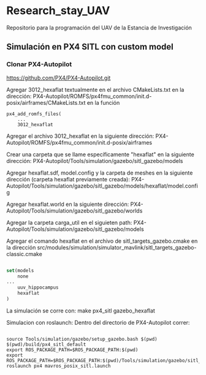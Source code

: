 # Research_stay_UAV
Repositorio para la programación del UAV de la Estancia de Investigación
 
## Simulación en PX4 SITL con custom model

### Clonar PX4-Autopilot 

https://github.com/PX4/PX4-Autopilot.git

Agregar 3012_hexaflat textualmente en el archivo CMakeLists.txt en la dirección:
PX4-Autopilot/ROMFS/px4fmu_common/init.d-posix/airframes/CMakeLists.txt 
en la función
```
px4_add_romfs_files(
    ...
    3012_hexaflat
```

Agregar el archivo 3012_hexaflat en la siguiente dirección:
PX4-Autopilot/ROMFS/px4fmu_common/init.d-posix/airframes

Crear una carpeta que se llame específicamente "hexaflat" en la siguiente dirección:
PX4-Autopilot/Tools/simulation/gazebo/sitl_gazebo/models

Agregar hexaflat.sdf, model.config y la carpeta de meshes en la siguiente dirección (carpeta hexaflat previamente creada):
PX4-Autopilot/Tools/simulation/gazebo/sitl_gazebo/models/hexaflat/model.config

Agregar hexaflat.world en la siguiente dirección:
PX4-Autopilot/Tools/simulation/gazebo/sitl_gazebo/worlds

Agregar la carpeta carga_util en el siguieten path:
PX4-Autopilot/Tools/simulation/gazebo/sitl_gazebo/models

Agregar el comando hexaflat en el archivo de sitl_targets_gazebo.cmake en la dirección src/modules/simulation/simulator_mavlink/sitl_targets_gazebo-classic.cmake

```cmake

set(models
	none
...
	uuv_hippocampus
	hexaflat
)

```


La simulación se corre con:
make px4_sitl gazebo_hexaflat

Simulacion con roslaunch: 
Dentro del directorio de PX4-Autopilot correr:

```

source Tools/simulation/gazebo/setup_gazebo.bash $(pwd) $(pwd)/build/px4_sitl_default
export ROS_PACKAGE_PATH=$ROS_PACKAGE_PATH:$(pwd)
export ROS_PACKAGE_PATH=$ROS_PACKAGE_PATH:$(pwd)/Tools/simulation/gazebo/sitl_gazebo
roslaunch px4 mavros_posix_sitl.launch

```
